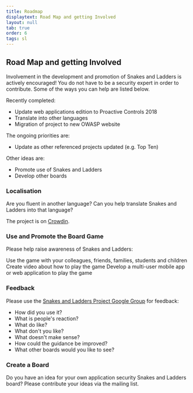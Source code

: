 ```yaml
---
title: Roadmap
displaytext: Road Map and getting Involved
layout: null
tab: true
order: 6
tags: sl
---
```


## Road Map and getting Involved

Involvement in the development and promotion of Snakes and Ladders is actively encouraged! You do not have to be a security expert in order to contribute. Some of the ways you can help are listed below.

Recently completed:

* Update web applications edition to Proactive Controls 2018
* Translate into other languages
* Migration of project to new OWASP website

The ongoing priorities are:

* Update as other referenced projects updated (e.g. Top Ten)

Other ideas are:

* Promote use of Snakes and Ladders
* Develop other boards

### Localisation

Are you fluent in another language? Can you help translate Snakes and Ladders into that language?

The project is on [Crowdin](https://crowdin.com/project/owasp-snakes-and-ladders).

### Use and Promote the Board Game
Please help raise awareness of Snakes and Ladders:

Use the game with your colleagues, friends, families, students and children
Create video about how to play the game
Develop a multi-user mobile app or web application to play the game

### Feedback

Please use the [Snakes and Ladders Project Google Group](https://groups.google.com/a/owasp.org/forum/#!forum/snakes-and-ladders-project) for feedback:

* How did you use it?
* What is people's reaction?
* What do like?
* What don't you like?
* What doesn't make sense?
* How could the guidance be improved?
* What other boards would you like to see?

### Create a Board

Do you have an idea for your own application security Snakes and Ladders board? Please contribute your ideas via the mailing list.

